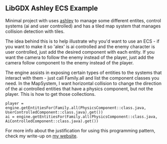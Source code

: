 ## LibGDX Ashley ECS Example

Minimal project with uses [ashley](https://github.com/libgdx/ashley/wiki) to manage some different entites, control systems (ai and user controlled) and has a tiled map system that manages collision detection with tiles.

The idea behind this is to help illustrate why you'd want to use an ECS - if you want to make it so 'alex' is ai controlled and the enemy character is user controlled, just add the desired component with each entity. If you want the camera to follow the enemy instead of the player, just add the camera follow component to the enemy instead of the player.

The engine assists in exposing certain types of entities to the systems that interact with them - just call Family.all and list the component classes you need. In the MapSystem, I want horizontal collision to change the direction of the ai controlled entities that have a physics component, but not the player. This is how to get those collections.

	player = engine.getEntitiesFor(Family.all(PhysicsComponent::class.java, UserControlledComponent::class.java).get())
	ai = engine.getEntitiesFor(Family.all(PhysicsComponent::class.java, AiControlledComponent::class.java).get())

For more info about the justification for using this programming pattern, check my write-up on [my website](https://jojomickymack.gitlab.io/reverie/post/ashley_ecs/).
